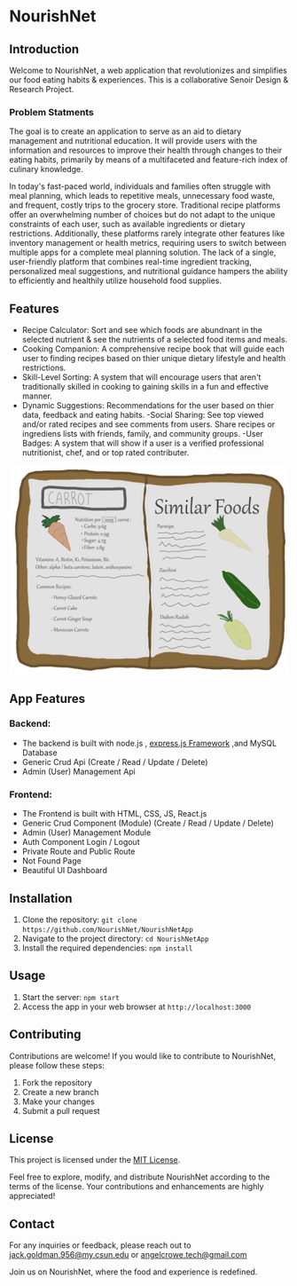 # NourishNet

## Introduction

Welcome to NourishNet, a web application that revolutionizes and simplifies our food eating habits & experiences. This is a collaborative Senoir Design & Research Project. 

### Problem Statments

The goal is to create an application to serve as an aid to dietary management and
nutritional education. It will provide users with the information and resources to
improve their health through changes to their eating habits, primarily by means of
a multifaceted and feature-rich index of culinary knowledge. 

In today's fast-paced world, individuals and families often struggle with meal planning, which
leads to repetitive meals, unnecessary food waste, and frequent, costly trips to the grocery
store.
Traditional recipe platforms offer an overwhelming number of choices but do not adapt to the
unique constraints of each user, such as available ingredients or dietary restrictions.
Additionally, these platforms rarely integrate other features like inventory management or
health metrics, requiring users to switch between multiple apps for a complete meal planning
solution.
The lack of a single, user-friendly platform that combines real-time ingredient tracking,
personalized meal suggestions, and nutritional guidance hampers the ability to efficiently and
healthily utilize household food supplies.


## Features

- Recipe Calculator: Sort and see which foods are abundnant in the selected nutrient & see the nutrients of a selected food items and meals.
- Cooking Companion: A comprehensive recipe book that will guide each user to finding recipes based on thier unique dietary lifestyle and health restrictions.
- Skill-Level Sorting: A system that will encourage users that aren't traditionally skilled in cooking to gaining skills in a fun and effective manner. 
- Dynamic Suggestions: Recommendations for the user based on thier data, feedback and eating habits. 
-Social Sharing: See top viewed and/or rated recipes and see comments from users. Share recipes or ingrediens lists with friends, family, and community groups. 
-User Badges: A system that will show if a user is a verified professional nutritionist, chef, and or top rated contributer.


![Cookbook](./public/images/cookbook.png)

## App Features

### Backend:

* The backend is built with node.js , [express.js Framework](https://expressjs.com/) ,and MySQL Database
* Generic Crud Api (Create / Read / Update / Delete)
* Admin (User) Management Api

### Frontend:

* The Frontend is built with HTML, CSS, JS, React.js 
* Generic Crud Component (Module) (Create / Read / Update / Delete)
* Admin (User) Management Module
* Auth Component Login / Logout
* Private Route and Public Route
* Not Found Page
* Beautiful UI Dashboard

## Installation

1. Clone the repository: 
```git clone https://github.com/NourishNet/NourishNetApp```
2. Navigate to the project directory: 
```cd NourishNetApp```
3. Install the required dependencies: 
```npm install```

## Usage

1. Start the server: 
```npm start```
2. Access the app in your web browser at 
```http://localhost:3000```


## Contributing

Contributions are welcome! If you would like to contribute to NourishNet, please follow these steps:

1. Fork the repository
2. Create a new branch
3. Make your changes
4. Submit a pull request

## License

This project is licensed under the [MIT License](LICENSE).

Feel free to explore, modify, and distribute NourishNet according to the terms of the license. Your contributions and enhancements are highly appreciated!

## Contact

For any inquiries or feedback, please reach out to 
jack.goldman.956@my.csun.edu or angelcrowe.tech@gmail.com

Join us on NourishNet, where the food and  experience is redefined. 